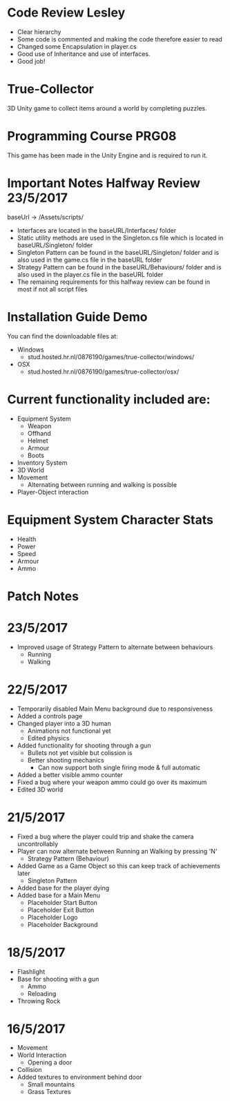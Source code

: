 # Code Review Lesley
- Clear hierarchy
- Some code is commented and making the code therefore easier to read
- Changed some Encapsulation in player.cs
- Good use of Inheritance and use of interfaces.
- Good job!

# True-Collector
3D Unity game to collect items around a world by completing puzzles.

# Programming Course PRG08
This game has been made in the Unity Engine and is required to run it.

# Important Notes Halfway Review 23/5/2017
baseUrl -> /Assets/scripts/
- Interfaces are located in the baseURL/Interfaces/ folder
- Static utility methods are used in the Singleton.cs file which is located in baseURL/Singleton/ folder
- Singleton Pattern can be found in the baseURL/Singleton/ folder and is also used in the game.cs file in the baseURL folder
- Strategy Pattern can be found in the baseURL/Behaviours/ folder and is also used in the player.cs file in the baseURL folder
- The remaining requirements for this halfway review can be found in most if not all script files

# Installation Guide Demo
You can find the downloadable files at:
- Windows
  - stud.hosted.hr.nl/0876190/games/true-collector/windows/
- OSX
  - stud.hosted.hr.nl/0876190/games/true-collector/osx/

# Current functionality included are:
- Equipment System
  - Weapon
  - Offhand
  - Helmet
  - Armour
  - Boots
- Inventory System
- 3D World
- Movement
  - Alternating between running and walking is possible
- Player-Object interaction

# Equipment System Character Stats
- Health
- Power
- Speed
- Armour
- Ammo

# Patch Notes
# 23/5/2017
- Improved usage of Strategy Pattern to alternate between behaviours
  - Running
  - Walking

# 22/5/2017
- Temporarily disabled Main Menu background due to responsiveness
- Added a controls page
- Changed player into a 3D human
  - Animations not functional yet
  - Edited physics
- Added functionality for shooting through a gun
  - Bullets not yet visible but colission is
  - Better shooting mechanics
    - Can now support both single firing mode & full automatic
- Added a better visible ammo counter
- Fixed a bug where your weapon ammo could go over its maximum
- Edited 3D world

# 21/5/2017
- Fixed a bug where the player could trip and shake the camera uncontrollably
- Player can now alternate between Running an Walking by pressing 'N'
  - Strategy Pattern (Behaviour)
- Added Game as a Game Object so this can keep track of achievements later
  - Singleton Pattern
- Added base for the player dying
- Added base for a Main Menu
  - Placeholder Start Button
  - Placeholder Exit Button
  - Placeholder Logo
  - Placeholder Background


# 18/5/2017
- Flashlight
- Base for shooting with a gun
  - Ammo
  - Reloading
- Throwing Rock

# 16/5/2017
- Movement
- World Interaction
  - Opening a door
- Collision
- Added textures to environment behind door
  - Small mountains
  - Grass Textures
